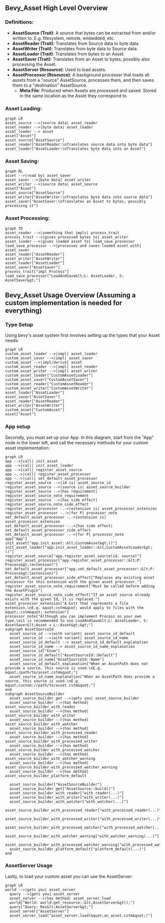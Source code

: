 ## Bevy_Asset High Level Overview
### Definitions:
- **AssetSource (Trait)**: A source that bytes can be extracted from and/or written to. E.g. filesystem, remote, embedded, etc.
- **AssetReader (Trait)**: Translates from Source data to byte data.
- **AssetWriter (Trait)**: Translates from byte data to Source data.
- **AssetLoader (Trait)**: Translates from bytes to an Asset.
- **AssetSaver (Trait)**: Translates from an Asset to bytes, possibly also processing the Asset.
- **AssetServer (Resource)**: Used to load assets.
- **AssetProcessor (Resource)**: A background processer that loads all assets from a "source" AssetSource, processes them, and then saves them to a "destination" AssetSource.
  - **Meta File**: Produced when Assets are processed and saved. Stored in the same location as the Asset they correspond to.

### Asset Loading:
```mermaid
graph LR
asset_source -->|source data| asset_reader
asset_reader -->|byte data| asset_loader
asset_loader --> asset
asset["Asset"]
asset_source["AssetSource"]
asset_reader["AssetReader:\nTranslates source data into byte data"]
asset_loader["AssetLoader:\nTranslates byte data into an Asset"]
```
### Asset Saving:
```mermaid
graph RL
asset -->|read by| asset_saver
asset_saver -->|byte data| asset_writer
asset_writer -->|source data| asset_source
asset["Asset"]
asset_source["AssetSource"]
asset_writer["AssetWriter:\nTranslates byte data into source data"]
asset_saver["AssetSaver:\nTranslates an Asset to bytes, possibly processing it"]
```
### Asset Processing:
```mermaid
graph TD
asset_reader -->|something that impls| process_trait
process_trait -->|gives processed bytes to| asset_writer
asset_loader -->|gives loaded asset to| load_save_processor
load_save_processor -->|processes and saves loaded asset with| asset_saver
asset_reader["AssetReader"]
asset_writer["AssetWriter"]
asset_loader["AssetLoader"]
asset_saver["AssetSaver"]
process_trait["impl Process"]
load_save_processor["LoadAndSave&lt;L: AssetLoader, S: AssetSaver&gt;"]
```

## Bevy_Asset Usage Overview (Assuming a custom implementation is needed for everything)
### Type Setup
Using bevy's asset system first involves setting up the types that your Asset needs:
```mermaid
graph LR
custom_asset_loader -->|impl| asset_loader
custom_asset_saver -->|impl| asset_saver
custom_asset -->|impl/derive| asset
custom_asset_reader -->|impl| asset_reader
custom_asset_writer -->|impl| asset_writer
custom_asset_loader["CustomAssetLoader"]
custom_asset_saver["CustomAssetSaver"]
custom_asset_reader["CustomAssetReader"]
custom_asset_writer["CustomAssetWriter"]
asset_loader["AssetLoader"]
asset_saver["AssetSaver"]
asset_reader["AssetReader"]
asset_writer["AssetWriter"]
custom_asset["CustomAsset"]
asset["Asset"]
```
### App setup
Secondly, you must set up your App. In this diagram, start from the "App" node in the lower left, and call the necessary methods for your custom asset implementation:
```mermaid
graph LR
app -->|call| init_asset
app -->|call| init_asset_loader
app -->|call| register_asset_source
app -.->|call| register_asset_processor
app -.->|call| set_default_asset_processor
register_asset_source -->|id is| asset_source_id
register_asset_source -->|source is| asset_source_builder
register_asset_source -->|has requirement| register_asset_source_note_requirement
register_asset_source -->|has side effect| register_asset_source_note_side_effect
register_asset_processor -.->|extension is| asset_processor_extension
register_asset_processor -.->|for P| processor_note
set_default_asset_processor -.->|extension is| asset_processor_extension
set_default_asset_processor -.->|has side effect| set_default_asset_processor_side_effect
set_default_asset_processor -.->|for P| processor_note
app["App"]
init_asset["app.init_asset::&lt;CustomAsset&gt;()"]
init_asset_loader["app.init_asset_loader::&lt;CustomAssetLoader&gt;()"]
register_asset_source["app.register_asset_source(id, source)"]
register_asset_processor["app.register_asset_processor::&lt;P: Process&gt;(extension)"]
set_default_asset_processor["app.set_default_asset_processor::&lt;P: Process&gt;(extension)"]
set_default_asset_processor_side_effect["Replaces any existing asset processor for this extension with the given asset processor."]
register_asset_source_note_requirement["Must be called before adding the AssetPlugin"]
register_asset_source_note_side_effect["If an asset source already exists with the given Id, it is replaced."]
asset_processor_extension["A &str that represents a file extension.\nE.g. &quot;cstm&quot; would apply to files with the &quot;.cstm&quot; extension"]
processor_note["Although you can implement Process on your own type,\nit is recommended to use LoadAndSave&lt;L: AssetLoader, S: AssetSaver&lt;Asset = L::Asset&gt;&gt;"]
subgraph AssetSourceId
  asset_source_id -->|with variant| asset_source_id_default
  asset_source_id -->|with variant| asset_source_id_name
  asset_source_id_default --> asset_source_id_default_explanation
  asset_source_id_name --> asset_source_id_name_explanation
  asset_source_id["Enum"]
  asset_source_id_default["AssetSourceId::Default"]
  asset_source_id_name["AssetSourceId::Name"]
  asset_source_id_default_explanation["When an AssetPath does not provide a source, this source is used.\nE.g. &quot;/path/to/asset.cstm&quot;"]
  asset_source_id_name_explanation["When an AssetPath does provide a source, this source is used.\nE.g. &quot;custom://path/to/asset.cstm&quot;"]
end
subgraph AssetSourceBuilder
  asset_source_builder_get -->|gets you| asset_source_builder
  asset_source_builder -->|has method| asset_source_builder_with_reader
  asset_source_builder -->|has method| asset_source_builder_with_writer
  asset_source_builder -->|has method| asset_source_builder_with_watcher
  asset_source_builder -->|has method| asset_source_builder_with_processed_reader
  asset_source_builder -->|has method| asset_source_builder_with_processed_writer
  asset_source_builder -->|has method| asset_source_builder_with_processed_watcher
  asset_source_builder -->|has method| asset_source_builder_with_watcher_warning
  asset_source_builder -->|has method| asset_source_builder_with_processed_watcher_warning
  asset_source_builder -->|has method| asset_source_builder_platform_default

  asset_source_builder["AssetSourceBuilder"]
  asset_source_builder_get["AssetSource::build()"]
  asset_source_builder_with_reader["with_reader(...)"]
  asset_source_builder_with_writer["with_writer(...)"]
  asset_source_builder_with_watcher["with_watcher(...)"]
  asset_source_builder_with_processed_reader["with_processed_reader(...)"]
  asset_source_builder_with_processed_writer["with_processed_writer(...)"]
  asset_source_builder_with_processed_watcher["with_processed_watcher(...)"]
  asset_source_builder_with_watcher_warning["with_watcher_warning(...)"]
  asset_source_builder_with_processed_watcher_warning["with_processed_watcher_warning(...)"]
  asset_source_builder_platform_default["platform_default(...)"]
end
```
### AssetServer Usage
Lastly, to load your custom asset you can use the AssetServer:
```mermaid
graph LR
world -->|gets you| asset_server
  query -->|gets you| asset_server
  asset_server -->|has method| asset_server_load
  world["World: world.get_resource::&lt;AssetServer&gt();"]
  query["Query: Res&lt;AssetServer&gt;"]
  asset_server["AssetServer"]
  asset_server_load["asset_server.load(&quot;an_asset.cstm&quot;)"]
```
